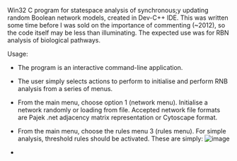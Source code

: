Win32 C program for statespace analysis of synchronous;y updating random Boolean network models, created in Dev-C++ IDE.
This was written some time before I was sold on the importance of commenting (~2012), so the code itself may be less than illuminating. The expected use was for RBN analysis of biological pathways.

Usage:
- The program is an interactive command-line application.
- The user simply selects actions to perform to initialise and perform RNB analysis from a series of menus.
- From the main menu, choose option 1 (network menu). Initialise a network randomly or loading from file. Accepted network file formats are Pajek .net adjacency matrix representation or Cytoscape format.
- From the main menu, choose the rules menu 3 (rules menu). For simple analysis, threshold rules should be activated. These are simply: ![image](https://user-images.githubusercontent.com/75328354/126550619-ade7e369-33f2-41e3-afb6-925ba4ab3463.png)

- 

